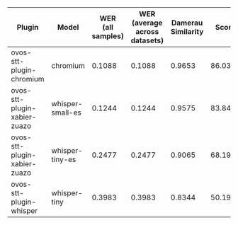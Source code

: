|Plugin|Model|WER<br>(all samples)| WER<br>(average across datasets) | Damerau Similarity | Score |
|-----|-----|--------------------|----------------------------------|--------------------|-------|
| ovos-stt-plugin-chromium | chromium | 0.1088 | 0.1088 | 0.9653 | 86.0334 |
| ovos-stt-plugin-xabier-zuazo | whisper-small-es | 0.1244 | 0.1244 | 0.9575 | 83.8431 |
| ovos-stt-plugin-xabier-zuazo | whisper-tiny-es | 0.2477 | 0.2477 | 0.9065 | 68.193 |
| ovos-stt-plugin-whisper | whisper-tiny | 0.3983 | 0.3983 | 0.8344 | 50.1999 |